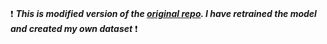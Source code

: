 <br> ❗ _️**This is modified version of the [original repo](https://github.com/Kazuhito00/hand-gesture-recognition-using-mediapipe). I have retrained the model and created my own dataset**_ ❗
<br> 